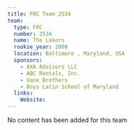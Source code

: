 ```yaml
---
title: FRC Team 2534
team:
  type: FRC
  number: 2534
  name: The Lakers
  rookie_year: 2008
  location: Baltimore , Maryland, USA
  sponsors:
    - AXA Advisors LLC
    - ABC Rentals, Inc.
    - Vane Brothers
    - Boys Latin School of Maryland
  links:
    Website: 
---
```

No content has been added for this team